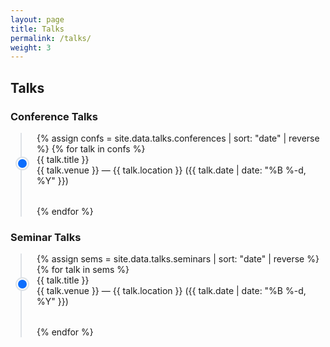 ```yaml
---
layout: page
title: Talks
permalink: /talks/
weight: 3
---
```


<h2 class="mb-4">Talks</h2>

<style>
.timeline {
  position: relative;
  border-left: 2px solid #dee2e6; /* the white/gray line */
  margin-left: 1rem;
  padding-left: 1.5rem;
}

.timeline-item {
  position: relative;
  margin-bottom: 2rem;
}

.timeline-item::before {
  content: "";
  position: absolute;
  left: -32px; /* centers the dot on the 2px line */
  top: 6px;
  width: 14px;
  height: 14px;
  background-color: #0d6efd; /* Bootstrap primary blue */
  border-radius: 50%;
  border: 2px solid #fff; /* makes the dot pop */
  box-shadow: 0 0 0 2px #dee2e6; /* optional, to blend with line */
}
</style>

<h3 class="mt-4">Conference Talks</h3>
<div class="timeline">
  {% assign confs = site.data.talks.conferences | sort: "date" | reverse %}
  {% for talk in confs %}
    <div class="timeline-item">
      <div class="fw-bold">{{ talk.title }}</div>
      <div class="text-muted small">
        {{ talk.venue }} — {{ talk.location }}  
        ({{ talk.date | date: "%B %-d, %Y" }})
      </div>
    </div>
  {% endfor %}
</div>

<h3 class="mt-4">Seminar Talks</h3>
<div class="timeline">
  {% assign sems = site.data.talks.seminars | sort: "date" | reverse %}
  {% for talk in sems %}
    <div class="timeline-item">
      <div class="fw-bold">{{ talk.title }}</div>
      <div class="text-muted small">
        {{ talk.venue }} — {{ talk.location }}  
        ({{ talk.date | date: "%B %-d, %Y" }})
      </div>
    </div>
  {% endfor %}
</div>